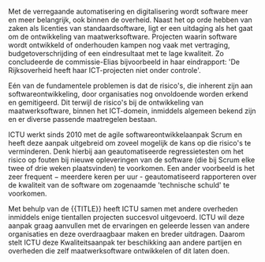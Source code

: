 Met de verregaande automatisering en digitalisering wordt software meer en meer belangrijk, ook binnen de overheid. Naast het op orde hebben van zaken als licenties van standaardsoftware, ligt er een uitdaging als het gaat om de ontwikkeling van maatwerksoftware. Projecten waarin software wordt ontwikkeld of onderhouden kampen nog vaak met vertraging, budgetoverschrijding of een eindresultaat met te lage kwaliteit. Zo concludeerde de commissie-Elias bijvoorbeeld in haar eindrapport: 'De Rijksoverheid heeft haar ICT-projecten niet onder controle'.

Eén van de fundamentele problemen is dat de risico's, die inherent zijn aan softwareontwikkeling, door organisaties nog onvoldoende worden erkend en gemitigeerd. Dit terwijl de risico's bij de ontwikkeling van maatwerksoftware, binnen het ICT-domein, inmiddels algemeen bekend zijn en er diverse passende maatregelen bestaan.

ICTU werkt sinds 2010 met de agile softwareontwikkelaanpak Scrum en heeft deze aanpak uitgebreid om zoveel mogelijk de kans op die risico's te verminderen. Denk hierbij aan geautomatiseerde regressietesten om het risico op fouten bij nieuwe opleveringen van de software (die bij Scrum elke twee of drie weken plaatsvinden) te voorkomen. Een ander voorbeeld is het zeer frequent − meerdere keren per uur - geautomatiseerd rapporteren over de kwaliteit van de software om zogenaamde 'technische schuld' te voorkomen.

Met behulp van de {{TITLE}} heeft ICTU samen met andere overheden inmiddels enige tientallen projecten succesvol uitgevoerd. ICTU wil deze aanpak graag aanvullen met de ervaringen en geleerde lessen van andere organisaties en deze overdraagbaar maken en breder uitdragen. Daarom stelt ICTU deze Kwaliteitsaanpak ter beschikking aan andere partijen en overheden die zelf maatwerksoftware ontwikkelen of dit laten doen.
